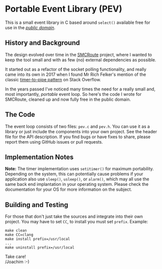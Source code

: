 Portable Event Library (PEV)
============================

This is a small event library in C based around `select()` available
free for use in the [*public domain*](UNLICENSE).


History and Background
----------------------

The design evolved over time in the [SMCRoute][] project, where I wanted
to keep the tool small and with as few (no) external dependencies as
possible.

It started out as a refactor of the socket polling functionality, and
really came into its own in 2017 when I found Mr Rich Felker's mention
of the classic [timer-to-pipe pattern][1] on Stack Overflow.

In the years passed I've noticed many times the need for a really small
and, most importantly, *portable* event loop.  So here's the code I
wrote for SMCRoute, cleaned up and now fully free in the public domain.


The Code
--------

The event loop consists of two files: `pev.c` and `pev.h`.  You can use
it as a library or just include the components into your own project.
See the header file for the API description.  If you find bugs or have
fixes to share, please report them using GitHub issues or pull requests.


Implementation Notes
--------------------

**Note:** The timer implementation uses `setitimer()` for maximum
	portability.  Depending on the system, this can potentially cause
	problems if your application also use `sleep()`, `usleep()`, or
	`alarm()`, which may all use the same back end implantation in your
	operating system.  Please check the documentation for your OS for
	more information on the subject.


Building and Testing
--------------------

For those that don't just take the sources and integrate into their own
project.  You may have to set `CC`, to install you must set `prefix`.
Example:

    make clean
    make CC=clang
    make install prefix=/usr/local
    ...
    make uninstall prefix=/usr/local

Take care!  
 /Joachim :-)

[SMCRoute]: https://github.com/troglobit/SMCRoute
[1]: https://stackoverflow.com/questions/2328127/select-able-timers/6800676#6800676
